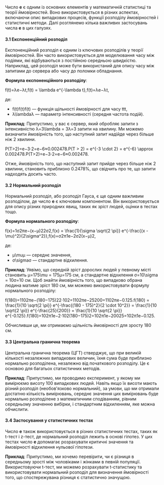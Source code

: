 Число **e** є одним із основних елементів у математичній статистиці та теорії ймовірностей. Воно використовується в різних аспектах, включаючи опис випадкових процесів, функції розподілу ймовірностей і статистичні методи. Далі розглянемо кілька важливих застосувань числа **e** в цих галузях.

#### 3.1 **Експоненційний розподіл**

Експоненційний розподіл є одним із ключових розподілів у теорії ймовірностей. Він часто використовується для моделювання часу між подіями, які відбуваються з постійною середньою швидкістю. Наприклад, цей розподіл може бути використаний для опису часу між запитами до сервера або часу до поломки обладнання.

**Формула експоненційного розподілу**:

f(t)=λe−λt,f(t) = \lambda e^{-\lambda t},f(t)=λe−λt,

де:

- f(t)f(t)f(t) — функція щільності ймовірності для часу ttt,
- λ\lambdaλ — параметр інтенсивності (середня частота подій).

**Приклад**: Припустимо, у вас є сервер, який обробляє запити з інтенсивністю λ=3\lambda = 3λ=3 запити на хвилину. Ми можемо визначити ймовірність того, що наступний запит надійде через більше ніж 2 хвилини.

P(T>2)=e−3⋅2=e−6≈0.002478.P(T > 2) = e^{-3 \cdot 2} = e^{-6} \approx 0.002478.P(T>2)=e−3⋅2=e−6≈0.002478.

Отже, ймовірність того, що наступний запит прийде через більше ніж 2 хвилини, становить приблизно 0.2478%, що свідчить про те, що запити надходять досить часто.

#### 3.2 **Нормальний розподіл**

Нормальний розподіл, або розподіл Гауса, є ще одним важливим розподілом, де число **e** є ключовим компонентом. Він використовується для опису різних природних явищ, таких як зріст людей, оцінки в тестах тощо.

**Формула нормального розподілу**:

f(x)=1σ2πe−(x−μ)22σ2,f(x) = \frac{1}{\sigma \sqrt{2 \pi}} e^{-\frac{(x - \mu)^2}{2\sigma^2}},f(x)=σ2π​1​e−2σ2(x−μ)2​,

де:

- μ\muμ — середнє значення,
- σ\sigmaσ — стандартне відхилення.

**Приклад**: Уявімо, що середній зріст дорослих людей у певному місті становить μ=175\mu = 175μ=175 см, а стандартне відхилення σ=10\sigma = 10σ=10 см. Щоб знайти ймовірність того, що випадково обрана людина матиме зріст 180 см, ми можемо використовувати формулу нормального розподілу:

f(180)=1102πe−(180−175)22⋅102=1102πe−25200=1102πe−0.125.f(180) = \frac{1}{10 \sqrt{2 \pi}} e^{-\frac{(180 - 175)^2}{2 \cdot 10^2}} = \frac{1}{10 \sqrt{2 \pi}} e^{-\frac{25}{200}} = \frac{1}{10 \sqrt{2 \pi}} e^{-0.125}.f(180)=102π​1​e−2⋅102(180−175)2​=102π​1​e−20025​=102π​1​e−0.125.

Обчисливши це, ми отримаємо щільність ймовірності для зросту 180 см.

#### 3.3 **Центральна гранична теорема**

Центральна гранична теорема (ЦГТ) стверджує, що при великій кількості незалежних випадкових величин, їхня сума буде приблизно нормально розподілена, незалежно від початкового розподілу. Це є основою для багатьох статистичних методів.

**Приклад**: Припустимо, ми проводимо експеримент, у якому ми вимірюємо висоту 100 випадкових людей. Навіть якщо їх висоти мають різний розподіл (необов'язково нормальний), за умови, що ми отримали достатню кількість вимірювань, середнє значення цих вимірювань буде нормально розподілене з математичним сподіванням, рівним середньому значенню вибірки, і стандартним відхиленням, яке можна обчислити.

#### 3.4 **Застосування у статистичних тестах**

Число **e** також використовується в різних статистичних тестах, таких як t-тест і z-тест, де нормальний розподіл лежить в основі гіпотез. У цих тестах число **e** допомагає розрахувати критичні значення та ймовірності відхилення нульової гіпотези.

**Приклад**: Припустимо, ми хочемо перевірити, чи є різниця в середньому зрості між чоловіками і жінками в певній популяції. Використовуючи t-тест, ми можемо розрахувати t-статистику та використовувати нормальний розподіл для визначення ймовірності того, що спостережувана різниця є статистично значущою.